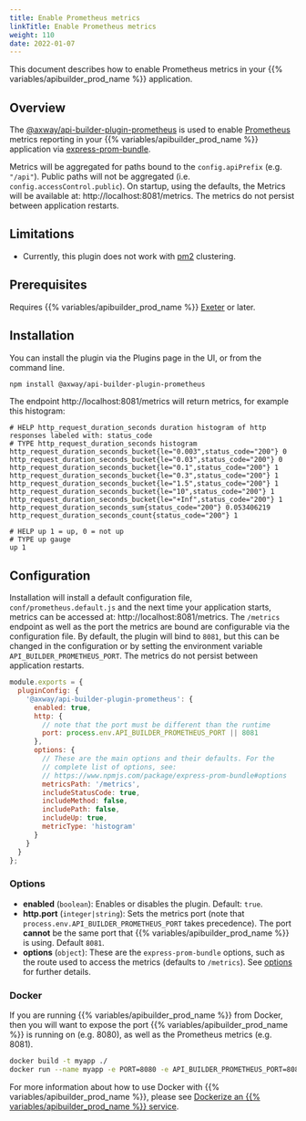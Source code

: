 ```yaml
---
title: Enable Prometheus metrics
linkTitle: Enable Prometheus metrics
weight: 110
date: 2022-01-07
---
```


This document describes how to enable Prometheus metrics in your {{% variables/apibuilder_prod_name %}} application.

## Overview

The [@axway/api-builder-plugin-prometheus](https://www.npmjs.com/package/@axway/api-builder-plugin-prometheus) is used to enable [Prometheus](https://prometheus.io/) metrics reporting in your {{% variables/apibuilder_prod_name %}} application via [express-prom-bundle](https://www.npmjs.com/package/express-prom-bundle).

Metrics will be aggregated for paths bound to the `config.apiPrefix` (e.g. `"/api"`). Public paths will not be aggregated (i.e. `config.accessControl.public`). On startup, using the defaults, the Metrics will be available at: http://localhost:8081/metrics. The metrics do not persist between application restarts.

## Limitations

* Currently, this plugin does not work with [pm2](https://www.npmjs.com/package/pm2) clustering.

## Prerequisites

Requires {{% variables/apibuilder_prod_name %}} [Exeter](/docs/release_notes/exeter) or later.

## Installation

You can install the plugin via the Plugins page in the UI, or from the command line.

```bash
npm install @axway/api-builder-plugin-prometheus
```

The endpoint http://localhost:8081/metrics will return metrics, for example this histogram:

```text
# HELP http_request_duration_seconds duration histogram of http responses labeled with: status_code
# TYPE http_request_duration_seconds histogram
http_request_duration_seconds_bucket{le="0.003",status_code="200"} 0
http_request_duration_seconds_bucket{le="0.03",status_code="200"} 0
http_request_duration_seconds_bucket{le="0.1",status_code="200"} 1
http_request_duration_seconds_bucket{le="0.3",status_code="200"} 1
http_request_duration_seconds_bucket{le="1.5",status_code="200"} 1
http_request_duration_seconds_bucket{le="10",status_code="200"} 1
http_request_duration_seconds_bucket{le="+Inf",status_code="200"} 1
http_request_duration_seconds_sum{status_code="200"} 0.053406219
http_request_duration_seconds_count{status_code="200"} 1

# HELP up 1 = up, 0 = not up
# TYPE up gauge
up 1
```

## Configuration

Installation will install a default configuration file, `conf/prometheus.default.js` and the next time your application starts, metrics can be accessed at: http://localhost:8081/metrics. The `/metrics` endpoint as well as the port the metrics are bound are configurable via the configuration file. By default, the plugin will bind to `8081`, but this can be changed in the configuration or by setting the environment variable `API_BUILDER_PROMETHEUS_PORT`. The metrics do not persist between application restarts.

```js
module.exports = {
  pluginConfig: {
    '@axway/api-builder-plugin-prometheus': {
      enabled: true,
      http: {
        // note that the port must be different than the runtime
        port: process.env.API_BUILDER_PROMETHEUS_PORT || 8081
      },
      options: {
        // These are the main options and their defaults. For the
        // complete list of options, see:
        // https://www.npmjs.com/package/express-prom-bundle#options
        metricsPath: '/metrics',
        includeStatusCode: true,
        includeMethod: false,
        includePath: false,
        includeUp: true,
        metricType: 'histogram'
      }
    }
  }
};
```

### Options

* **enabled** (`boolean`): Enables or disables the plugin. Default: `true`.
* **http.port** (`integer|string`): Sets the metrics port (note that `process.env.API_BUILDER_PROMETHEUS_PORT` takes precedence). The port **cannot** be the same port that {{% variables/apibuilder_prod_name %}} is using. Default `8081`.
* **options** (`object`): These are the `express-prom-bundle` options, such as the route used to access the metrics (defaults to `/metrics`). See [options](https://www.npmjs.com/package/express-prom-bundle#options) for further details.

### Docker

If you are running {{% variables/apibuilder_prod_name %}} from Docker, then you will want to expose the port {{% variables/apibuilder_prod_name %}} is running on (e.g. 8080), as well as the Prometheus metrics (e.g. 8081).

```bash
docker build -t myapp ./
docker run --name myapp -e PORT=8080 -e API_BUILDER_PROMETHEUS_PORT=8081 -p 8080:8080 -p 8081:8081 myapp:latest
```

For more information about how to use Docker with {{% variables/apibuilder_prod_name %}}, please see [Dockerize an {{% variables/apibuilder_prod_name %}} service](/docs/how_to/dockerize_an_api_builder_service).
